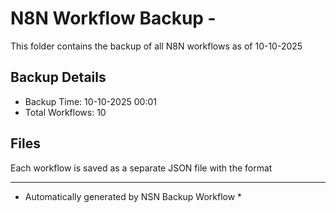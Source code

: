 # N8N Workflow Backup - 
This folder contains the backup of all N8N workflows as of 10-10-2025

## Backup Details
- Backup Time: 10-10-2025 00:01
- Total Workflows: 10

## Files
Each workflow is saved as a separate JSON file with the format

-----------
* Automatically generated by NSN Backup Workflow *
